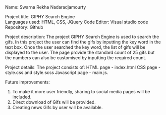 Name: Swarna Rekha Nadaradjamourty

Project title: GIPHY Search Engine  
Languages used: HTML, CSS, JQuery
Code Editor: Visual studio code 
Repository: Github

Project description: The project GIPHY Search Engine is used to search the gifs. In this project the user can find the gifs by inputting the key word in the text box. Once the user searched the key word, the list of gifs will be displayed to the user. The page provide the standard count of 25 gifs but the numbers can also be customised by inputting the required count.

Project details: The project consists of: 
HTML page - index.html
CSS page - style.css and style.scss
Javascript page - main.js.

Future improvements:
1. To make it more user friendly, sharing to social media pages will be included.
2. Direct download of Gifs will be provided.
3. Creating news Gifs by user will be available.

